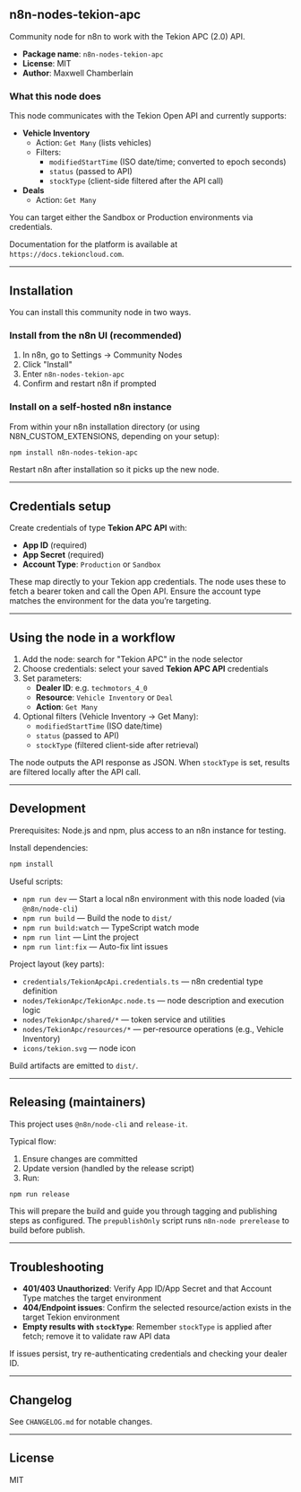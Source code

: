 ## n8n-nodes-tekion-apc

Community node for n8n to work with the Tekion APC (2.0) API.

- **Package name**: `n8n-nodes-tekion-apc`
- **License**: MIT
- **Author**: Maxwell Chamberlain

### What this node does

This node communicates with the Tekion Open API and currently supports:

- **Vehicle Inventory**
  - Action: `Get Many` (lists vehicles)
  - Filters:
    - `modifiedStartTime` (ISO date/time; converted to epoch seconds)
    - `status` (passed to API)
    - `stockType` (client-side filtered after the API call)
- **Deals**
  - Action: `Get Many`

You can target either the Sandbox or Production environments via credentials.

Documentation for the platform is available at `https://docs.tekioncloud.com`.

---

## Installation

You can install this community node in two ways.

### Install from the n8n UI (recommended)

1. In n8n, go to Settings → Community Nodes
2. Click "Install"
3. Enter `n8n-nodes-tekion-apc`
4. Confirm and restart n8n if prompted

### Install on a self-hosted n8n instance

From within your n8n installation directory (or using N8N_CUSTOM_EXTENSIONS, depending on your setup):

```bash
npm install n8n-nodes-tekion-apc
```

Restart n8n after installation so it picks up the new node.

---

## Credentials setup

Create credentials of type **Tekion APC API** with:

- **App ID** (required)
- **App Secret** (required)
- **Account Type**: `Production` or `Sandbox`

These map directly to your Tekion app credentials. The node uses these to fetch a bearer token and call the Open API. Ensure the account type matches the environment for the data you’re targeting.

---

## Using the node in a workflow

1. Add the node: search for "Tekion APC" in the node selector
2. Choose credentials: select your saved **Tekion APC API** credentials
3. Set parameters:
   - **Dealer ID**: e.g. `techmotors_4_0`
   - **Resource**: `Vehicle Inventory` or `Deal`
   - **Action**: `Get Many`
4. Optional filters (Vehicle Inventory → Get Many):
   - `modifiedStartTime` (ISO date/time)
   - `status` (passed to API)
   - `stockType` (filtered client-side after retrieval)

The node outputs the API response as JSON. When `stockType` is set, results are filtered locally after the API call.

---

## Development

Prerequisites: Node.js and npm, plus access to an n8n instance for testing.

Install dependencies:

```bash
npm install
```

Useful scripts:

- `npm run dev` — Start a local n8n environment with this node loaded (via `@n8n/node-cli`)
- `npm run build` — Build the node to `dist/`
- `npm run build:watch` — TypeScript watch mode
- `npm run lint` — Lint the project
- `npm run lint:fix` — Auto-fix lint issues

Project layout (key parts):

- `credentials/TekionApcApi.credentials.ts` — n8n credential type definition
- `nodes/TekionApc/TekionApc.node.ts` — node description and execution logic
- `nodes/TekionApc/shared/*` — token service and utilities
- `nodes/TekionApc/resources/*` — per-resource operations (e.g., Vehicle Inventory)
- `icons/tekion.svg` — node icon

Build artifacts are emitted to `dist/`.

---

## Releasing (maintainers)

This project uses `@n8n/node-cli` and `release-it`.

Typical flow:

1. Ensure changes are committed
2. Update version (handled by the release script)
3. Run:

```bash
npm run release
```

This will prepare the build and guide you through tagging and publishing steps as configured. The `prepublishOnly` script runs `n8n-node prerelease` to build before publish.

---

## Troubleshooting

- **401/403 Unauthorized**: Verify App ID/App Secret and that Account Type matches the target environment
- **404/Endpoint issues**: Confirm the selected resource/action exists in the target Tekion environment
- **Empty results with `stockType`**: Remember `stockType` is applied after fetch; remove it to validate raw API data

If issues persist, try re-authenticating credentials and checking your dealer ID.

---

## Changelog

See `CHANGELOG.md` for notable changes.

---

## License

MIT
